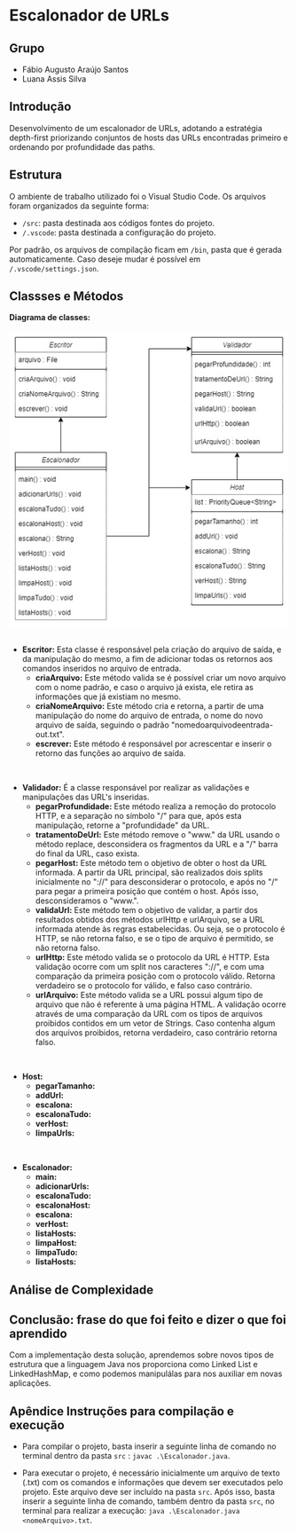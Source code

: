 # Escalonador de URLs

## Grupo

- Fábio Augusto Araújo Santos
- Luana Assis Silva

## Introdução

Desenvolvimento de um escalonador de URLs, adotando a estratégia depth-first priorizando conjuntos de hosts das URLs encontradas primeiro e ordenando por profundidade das paths.

## Estrutura

O ambiente de trabalho utilizado foi o Visual Studio Code. Os arquivos foram organizados da seguinte forma:

- `/src`: pasta destinada aos códigos fontes do projeto.
- `/.vscode`: pasta destinada a configuração do projeto.

Por padrão, os arquivos de compilação ficam em `/bin`, pasta que é gerada automaticamente. Caso deseje mudar é possível em `/.vscode/settings.json`.

## Classses e Métodos

<div style="display:flex; justify-content:center; flex-direction:column">
<strong>Diagrama de classes:</strong>
</br>
<img src="./images/diagrama_de_classes.jpg">
</div>

</br>

- **Escritor:** Esta classe é responsável pela criação do arquivo de saída, e da manipulação do mesmo, a fim de adicionar todas os retornos aos comandos inseridos no arquivo de entrada.
  - **criaArquivo:** Este método valida se é possível criar um novo arquivo com o nome padrão, e caso o arquivo já exista, ele retira as informações que já existiam no mesmo.
  - **criaNomeArquivo:** Este método cria e retorna, a partir de uma manipulação do nome do arquivo de entrada, o nome do novo arquivo de saída, seguindo o padrão "nomedoarquivodeentrada-out.txt".
  - **escrever:** Este método é responsável por acrescentar e inserir o retorno das funções ao arquivo de saída.

</br>

- **Validador:** É a classe responsável por realizar as validações e manipulações das URL's inseridas.
  - **pegarProfundidade:** Este método realiza a remoção do protocolo HTTP, e a separação no símbolo "/" para que, após esta manipulação, retorne a "profundidade" da URL.
  - **tratamentoDeUrl:** Este método remove o "www." da URL usando o método replace, desconsidera os fragmentos da URL e a "/" barra do final da URL, caso exista.
  - **pegarHost:** Este método tem o objetivo de obter o host da URL informada. A partir da URL principal, são realizados dois splits inicialmente no "://" para desconsiderar o protocolo, e após no "/" para pegar a primeira posição que contém o host. Após isso, desconsideramos o "www.".
  - **validaUrl:** Este método tem o objetivo de validar, a partir dos resultados obtidos dos métodos urlHttp e urlArquivo, se a URL informada atende às regras estabelecidas. Ou seja, se o protocolo é HTTP, se não retorna falso, e se o tipo de arquivo é permitido, se não retorna falso.
  - **urlHttp:** Este método valida se o protocolo da URL é HTTP. Esta validação ocorre com um split nos caracteres "://", e com uma comparação da primeira posição com o protocolo válido. Retorna verdadeiro se o protocolo for válido, e falso caso contrário.
  - **urlArquivo:** Este método valida se a URL possui algum tipo de arquivo que não é referente à uma página HTML. A validação ocorre através de uma comparação da URL com os tipos de arquivos proibidos contidos em um vetor de Strings. Caso contenha algum dos arquivos proibidos, retorna verdadeiro, caso contrário retorna falso.

</br>

- **Host:**
  - **pegarTamanho:**
  - **addUrl:**
  - **escalona:**
  - **escalonaTudo:**
  - **verHost:**
  - **limpaUrls:**

</br>

- **Escalonador:**
  - **main:**
  - **adicionarUrls:**
  - **escalonaTudo:**
  - **escalonaHost:**
  - **escalona:**
  - **verHost:**
  - **listaHosts:**
  - **limpaHost:**
  - **limpaTudo:**
  - **listaHosts:**

## Análise de Complexidade

## Conclusão: frase do que foi feito e dizer o que foi aprendido

Com a implementação desta solução, aprendemos sobre novos tipos de estrutura que a linguagem Java nos proporciona como Linked List e LinkedHashMap, e como podemos manipulálas para nos auxiliar em novas aplicações.

## Apêndice Instruções para compilação e execução

- Para compilar o projeto, basta inserir a seguinte linha de comando no terminal dentro da pasta ```src``` : ```javac .\Escalonador.java```.

- Para executar o projeto, é necessário inicialmente um arquivo de texto (.txt) com os comandos e informações que devem ser executados pelo projeto. Este arquivo deve ser incluído na pasta ```src```. Após isso, basta inserir a seguinte linha de comando, também dentro da pasta ```src```, no terminal para realizar a execução: ```java .\Escalonador.java <nomeArquivo>.txt```.   
